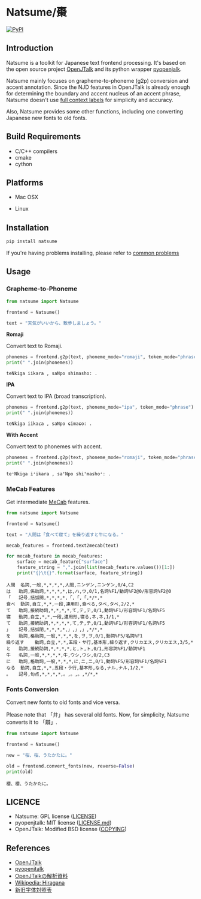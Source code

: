 # Natsume/棗

[![PyPI](https://img.shields.io/pypi/v/natsume.svg)](https://pypi.python.org/pypi/natsume)

## Introduction

Natsume is a toolkit for Japanese text frontend processing. It's based on the open source project [OpenJTalk](http://open-jtalk.sp.nitech.ac.jp/) and its python wrapper [pyopenjalk](https://github.com/r9y9/pyopenjtalk).

Natsume mainly focuses on grapheme-to-phoneme (g2p) conversion and accent annotation. Since the NJD features in OpenJTalk is already enough for determining the boundary and accent nucleus of an accent phrase, Natsume doesn't use [full context labels](http://hts.sp.nitech.ac.jp/archives/2.3/HTS-demo_NIT-ATR503-M001.tar.bz2) for simplicity and accuracy.

Also, Natsume provides some other functions, including one converting Japanese new fonts to old fonts.

## Build Requirements

- C/C++ compilers
- cmake 
- cython

## Platforms

- Mac OSX

- Linux

## Installation

```bash
pip install natsume
```

If you're having problems installing, please refer to [common problems](docs/common_problems.md)

## Usage

### Grapheme-to-Phoneme

```python
from natsume import Natsume

frontend = Natsume()

text = "天気がいいから、散歩しましょう。"
```

**Romaji**

Convert text to Romaji.

```python
phonemes = frontend.g2p(text, phoneme_mode="romaji", token_mode="phrase")
print(" ".join(phonemes))
```

```
teNkiga iikara , saNpo shimasho: .
```

**IPA**

Convert text to IPA (broad transcription).

```python
phonemes = frontend.g2p(text, phoneme_mode="ipa", token_mode="phrase")
print(" ".join(phonemes))
```

```
teNkiga iikaɾa , saNpo ɕimaɕo: .
```

**With Accent**

Convert text to phonemes with accent.

```python
phonemes = frontend.g2p(text, phoneme_mode="romaji", token_mode="phrase", with_accent=True)
print(" ".join(phonemes))
```

```
teꜜNkiga iꜜikara , saꜛNpo shiꜛmashoꜜ: .
```

### MeCab Features

Get intermediate [MeCab](https://taku910.github.io/mecab/) features.

```python
from natsume import Natsume

frontend = Natsume()

text = "人間は「食べて寝て」を繰り返すと牛になる。"

mecab_features = frontend.text2mecab(text)

for mecab_feature in mecab_features:
    surface = mecab_feature["surface"]
    feature_string = ",".join(list(mecab_feature.values())[1:])
    print("{}\t{}".format(surface, feature_string))
```

```
人間	名詞,一般,*,*,*,*,人間,ニンゲン,ニンゲン,0/4,C2
は	助詞,係助詞,*,*,*,*,は,ハ,ワ,0/1,名詞%F1/動詞%F2@0/形容詞%F2@0
「	記号,括弧開,*,*,*,*,「,「,「,*/*,*
食べ	動詞,自立,*,*,一段,連用形,食べる,タベ,タベ,2/2,*
て	助詞,接続助詞,*,*,*,*,て,テ,テ,0/1,動詞%F1/形容詞%F1/名詞%F5
寝	動詞,自立,*,*,一段,連用形,寝る,ネ,ネ,1/1,*
て	助詞,接続助詞,*,*,*,*,て,テ,テ,0/1,動詞%F1/形容詞%F1/名詞%F5
」	記号,括弧閉,*,*,*,*,」,」,」,*/*,*
を	助詞,格助詞,一般,*,*,*,を,ヲ,ヲ,0/1,動詞%F5/名詞%F1
繰り返す	動詞,自立,*,*,五段・サ行,基本形,繰り返す,クリカエス,クリカエス,3/5,*
と	助詞,接続助詞,*,*,*,*,と,ト,ト,0/1,形容詞%F1/動詞%F1
牛	名詞,一般,*,*,*,*,牛,ウシ,ウシ,0/2,C3
に	助詞,格助詞,一般,*,*,*,に,ニ,ニ,0/1,動詞%F5/形容詞%F1/名詞%F1
なる	動詞,自立,*,*,五段・ラ行,基本形,なる,ナル,ナル,1/2,*
。	記号,句点,*,*,*,*,。,。,。,*/*,*
```

### Fonts Conversion

Convert new fonts to old fonts and vice versa. 

Please note that 「弁」 has several old fonts. Now, for simplicity, Natsume converts it to 「辯」. 

```python
from natsume import Natsume

frontend = Natsume()

new = "桜、桜、うたかたに。"

old = frontend.convert_fonts(new, reverse=False)
print(old)
```
```
櫻、櫻、うたかたに。
```

## LICENCE

- Natsume: GPL license ([LICENSE](LICENSE))
- pyopenjtalk: MIT license ([LICENSE.md](https://github.com/r9y9/pyopenjtalk/LICENSE.md))
- OpenJTalk: Modified BSD license ([COPYING](https://github.com/r9y9/open_jtalk/blob/1.10/src/COPYING))

## References

- [OpenJTalk](https://open-jtalk.sourceforge.net/)
- [pyopenjtalk](https://github.com/r9y9/pyopenjtalk)
- [OpenJTalkの解析資料](https://www.negi.moe/negitalk/openjtalk.html)
- [Wikipedia: Hiragana](https://en.wikipedia.org/wiki/Hiragana)
- [新旧字体対照表](https://hagitaka.work/wp-content/uploads/2021/07/%E6%96%B0%E6%97%A7%E5%AD%97%E4%BD%93%E5%AF%BE%E7%85%A7%E8%A1%A8-1.pdf)


